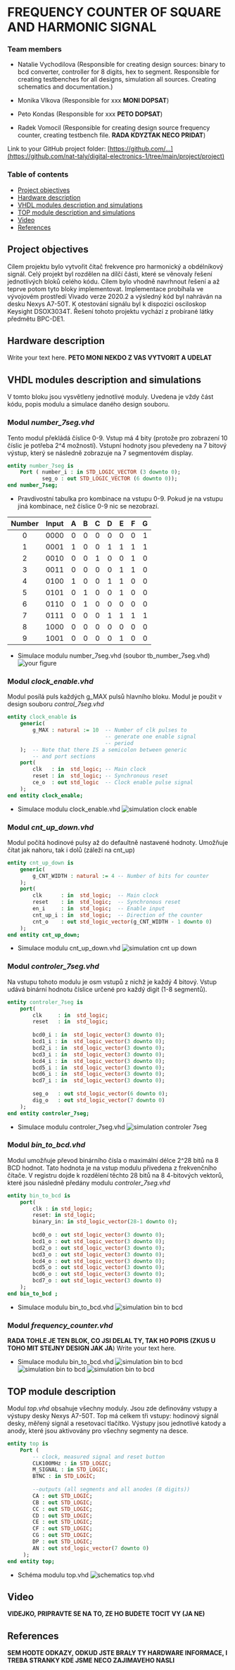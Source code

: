 # FREQUENCY COUNTER OF SQUARE AND HARMONIC SIGNAL
### Team members

* Natalie Vychodilova (Responsible for creating design sources: 
binary to bcd converter, controller for 8 digits, hex to segment. 
Responsible for creating testbenches for all designs, simulation all sources. Creating schematics and documentation.)

* Monika Vlkova (Responsible for xxx **MONI DOPSAT**)

* Peto Kondas (Responsible for xxx **PETO DOPSAT**)

* Radek Vomocil (Responsible for creating design source frequency counter, creating testbench file. **RADA KDYZTAK NECO PRIDAT**)

Link to your GitHub project folder:
   [https://github.com/...](https://github.com/nat-taly/digital-electronics-1/tree/main/project/project)


### Table of contents
* [Project objectives](#objectives)
* [Hardware description](#hardware)
* [VHDL modules description and simulations](#modules)
* [TOP module description and simulations](#top)
* [Video](#video)
* [References](#references)


<a name="objectives"></a>
## Project objectives
Cílem projektu bylo vytvořit čítač frekvence pro harmonický a obdélníkový signál. 
Celý projekt byl rozdělen na dílčí části, které se věnovaly řešení jednotlivých bloků 
celého kódu. Cílem bylo vhodně navrhnout řešení a až teprve potom tyto bloky implementovat. 
Implementace probíhala ve vývojovém prostředí Vivado verze 2020.2 a výsledný kód byl 
nahráván na desku Nexys A7-50T. K otestování signálu byl k dispozici osciloskop Keysight DSOX3034T.
Řešení tohoto projektu vychází z probírané látky předmětu BPC-DE1.


<a name="hardware"></a>
## Hardware description
Write your text here.
**PETO MONI NEKDO Z VAS VYTVORIT A UDELAT**

<a name="modules"></a>
## VHDL modules description and simulations
V tomto bloku jsou vysvětleny jednotlivé moduly. Uvedena je vždy část kódu, popis modulu a 
simulace daného design souboru. 


### Modul *number_7seg.vhd*
Tento modul překládá číslice 0-9. Vstup má 4 bity (protože pro zobrazení 10 číslic je 
potřeba 2^4 možností). Vstupní hodnoty jsou převedeny na 7 bitový výstup, 
který se následně zobrazuje na 7 segmentovém display. 

```vhdl
entity number_7seg is
    Port ( number_i : in STD_LOGIC_VECTOR (3 downto 0);
           seg_o : out STD_LOGIC_VECTOR (6 downto 0));
end number_7seg;
```
* Pravdivostní tabulka pro kombinace na vstupu 0-9. Pokud je na vstupu jiná kombinace, než číslice
0-9 nic se nezobrazí.

| Number |  Input  |  A  |  B  |  C  |  D  |  E  |  F  |  G  |
|:------:|:-------:|:---:|:---:|:---:|:---:|:---:|:---:|:---:|
| 0        |0000       |     0 |     0 |     0 |     0 |     0 |     0 |     1 |
| 1 |0001| 1 | 0 | 0 | 1 | 1 | 1 | 1 |
| 2 |0010| 0 | 0 | 1 | 0 | 0 | 1 | 0 |
| 3 |0011| 0 | 0 | 0 | 0 | 1 | 1 | 0 |
| 4 |0100| 1 | 0 | 0 | 1 | 1 | 0 | 0 |
| 5 |0101| 0 | 1 | 0 | 0 | 1 | 0 | 0 |
| 6 |0110| 0 | 1 | 0 | 0 | 0 | 0 | 0 |
| 7 |0111| 0 | 0 | 0 | 1 | 1 | 1 | 1 |
| 8 |1000| 0 | 0 | 0 | 0 | 0 | 0 | 0 |
| 9 |1001| 0 | 0 | 0 | 0 | 1 | 0 | 0 |

* Simulace modulu number_7seg.vhd (soubor tb_number_7seg.vhd)
![your figure](images/simulation_number_7seg.png)

### Modul *clock_enable.vhd*
Modul posílá puls každých g_MAX pulsů hlavního bloku. Modul je použit v design 
souboru *control_7seg.vhd*
```vhdl
entity clock_enable is
    generic(
        g_MAX : natural := 10  -- Number of clk pulses to
                               -- generate one enable signal
                               -- period
    );  -- Note that there IS a semicolon between generic 
        -- and port sections
    port(
        clk   : in  std_logic; -- Main clock
        reset : in  std_logic; -- Synchronous reset
        ce_o  : out std_logic  -- Clock enable pulse signal
    );
end entity clock_enable;
```
* Simulace modulu clock_enable.vhd
![simulation clock enable](images/simulation_clock_enable.png)

### Modul *cnt_up_down.vhd*
Modul počítá hodinové pulsy až do defaultně nastavené hodnoty. Umožňuje čítat 
jak nahoru, tak i dolů (záleží na cnt_up)
```vhdl
entity cnt_up_down is
    generic(
        g_CNT_WIDTH : natural := 4 -- Number of bits for counter
    );
    port(
        clk      : in  std_logic;  -- Main clock
        reset    : in  std_logic;  -- Synchronous reset
        en_i     : in  std_logic;  -- Enable input
        cnt_up_i : in  std_logic;  -- Direction of the counter
        cnt_o    : out std_logic_vector(g_CNT_WIDTH - 1 downto 0)
    );
end entity cnt_up_down;
```
* Simulace modulu cnt_up_down.vhd
![simulation cnt up down](images/simulation_cnt_up_down.png)

### Modul *controler_7seg.vhd*
Na vstupu tohoto modulu je osm vstupů z nichž je každý 4 bitový.
Vstup udává binární hodnotu číslice určené pro každý digit (1-8 segmentů).

```vhdl
entity controler_7seg is
    port(
        clk     : in  std_logic;
        reset   : in  std_logic;
        
        bcd0_i : in  std_logic_vector(3 downto 0);
        bcd1_i : in  std_logic_vector(3 downto 0);
        bcd2_i : in  std_logic_vector(3 downto 0);
        bcd3_i : in  std_logic_vector(3 downto 0);
        bcd4_i : in  std_logic_vector(3 downto 0);
        bcd5_i : in  std_logic_vector(3 downto 0);
        bcd6_i : in  std_logic_vector(3 downto 0);
        bcd7_i : in  std_logic_vector(3 downto 0);
        
        seg_o   : out std_logic_vector(6 downto 0);
        dig_o   : out std_logic_vector(7 downto 0)
    );
end entity controler_7seg;
```
* Simulace modulu controler_7seg.vhd
![simulation controler 7seg](images/simulation_controler_7seg.png)

### Modul *bin_to_bcd.vhd*
Modul umožňuje převod binárního čísla o maximální délce 2^28 bitů na 8 BCD hodnot. 
Tato hodnota je na vstup modulu přivedena z frekvenčního čítače. 
V registru dojde k rozdělení těchto 28 bitů na 8 4-bitových vektorů, které jsou následně
předány modulu *controler_7seg.vhd*

```vhdl
entity bin_to_bcd is
    port(
        clk : in std_logic; 
        reset: in std_logic;
        binary_in: in std_logic_vector(28-1 downto 0);
        
        bcd0_o : out std_logic_vector(3 downto 0);
        bcd1_o : out std_logic_vector(3 downto 0);
        bcd2_o : out std_logic_vector(3 downto 0);
        bcd3_o : out std_logic_vector(3 downto 0);
        bcd4_o : out std_logic_vector(3 downto 0);
        bcd5_o : out std_logic_vector(3 downto 0);
        bcd6_o : out std_logic_vector(3 downto 0);
        bcd7_o : out std_logic_vector(3 downto 0)
    );
end bin_to_bcd ;
```
* Simulace modulu bin_to_bcd.vhd
![simulation bin to bcd](images/simulation_bin_to_bcd.png)

### Modul *frequency_counter.vhd*
**RADA TOHLE JE TEN BLOK, CO JSI DELAL TY, TAK HO POPIS (ZKUS U TOHO MIT STEJNY DESIGN JAK JA**)
Write your text here.
* Simulace modulu bin_to_bcd.vhd
![simulation bin to bcd](images/simulation_frequency_counter.png)
![simulation bin to bcd](images/simulation_frequency_counter_1.png)
![simulation bin to bcd](images/simulation_frequency_counter_2.png)

<a name="top"></a>
## TOP module description
Modul *top.vhd* obsahuje všechny moduly. Jsou zde definovány vstupy a výstupy
desky Nexys A7-50T. Top má celkem tři vstupy: hodinový signál desky, měřený signál
a resetovací tlačítko. Výstupy jsou jednotlivé katody a anody, které jsou aktivovány 
pro všechny segmenty na desce.

```vhdl
entity top is
    Port ( 
        -- clock, measured signal and reset button
        CLK100MHz : in STD_LOGIC;
        M_SIGNAL : in STD_LOGIC;
        BTNC : in STD_LOGIC;
        
        --outputs (all segments and all anodes (8 digits))
        CA : out STD_LOGIC;
        CB : out STD_LOGIC;
        CC : out STD_LOGIC;
        CD : out STD_LOGIC;
        CE : out STD_LOGIC;
        CF : out STD_LOGIC;
        CG : out STD_LOGIC;
        DP : out STD_LOGIC;
        AN : out std_logic_vector(7 downto 0)
     );
end entity top;
```
* Schéma modulu top.vhd
![schematics top.vhd](images/schematics_top.png)


<a name="video"></a>
## Video
**VIDEJKO, PRIPRAVTE SE NA TO, ZE HO BUDETE TOCIT VY (JA NE)**


<a name="references"></a>
## References
**SEM HODTE ODKAZY, ODKUD JSTE BRALY TY HARDWARE INFORMACE, I TREBA STRANKY KDE JSME NECO ZAJIMAVEHO NASLI**
